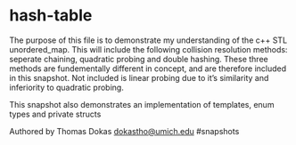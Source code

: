 # hash-table
The purpose of this file is to demonstrate my understanding of the c++ STL unordered_map. This will include the following collision resolution methods: seperate chaining, quadratic probing and double hashing. These three methods are fundementally different in concept, and are therefore included in this snapshot. Not included is linear probing due to it’s similarity and inferiority to quadratic probing.

This snapshot also demonstrates an implementation of templates, enum types and private structs

Authored by Thomas Dokas dokastho@umich.edu
#snapshots